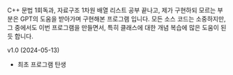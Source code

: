 C++ 문법 1회독과, 자료구조 1차원 배열 리스트 공부 끝나고, 제가 구현하되 모르는 부분은 GPT의 도움을 받아가며 구현해본 프로그램 입니다.
모든 소스 코드는 소중하지만, 그 중에서도 이번 프로그램을 만들면서, 특히 클래스에 대한 개념 복습에 많은 도움이 된듯 합니다.

v1.0 (2024-05-13)
- 최초 프로그램 탄생
